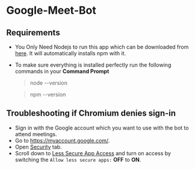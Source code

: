 # Google-Meet-Bot

## Requirements

- You Only Need Nodejs to run this app which can be downloaded from [here](https://nodejs.org/en/). It will automatically installs npm with it.

- To make sure everything is installed perfectly run the following commands in your **Command Prompt**
  > node --version

  > npm --version

## Troubleshooting if Chromium denies sign-in

- Sign in with the Google account which you want to use with the bot to attend meetings.
- Go to https://myaccount.google.com/.
- Open [Security](https://myaccount.google.com/security) tab.
- Scroll down to [Less Secure App Access](https://myaccount.google.com/lesssecureapps) and turn on access by switching the `Allow less secure apps:` **OFF** to **ON**.